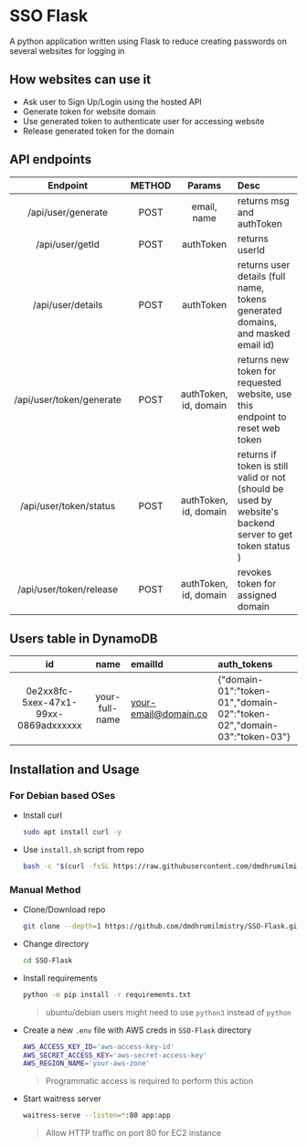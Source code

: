 # SSO Flask

A python application written using Flask to reduce creating passwords on several websites for logging in

## How websites can use it

- Ask user to Sign Up/Login using the hosted API
- Generate token for website domain
- Use generated token to authenticate user for accessing website
- Release generated token for the domain

## API endpoints

|         Endpoint         | METHOD |        Params         | Desc                                                                                                     |
| :----------------------: | :----: | :-------------------: | :------------------------------------------------------------------------------------------------------- |
|    /api/user/generate    |  POST  |      email, name      | returns msg and authToken                                                                                |
|     /api/user/getId      |  POST  |       authToken       | returns userId                                                                                           |
|    /api/user/details     |  POST  |       authToken       | returns user details (full name, tokens generated domains, and masked email id)                          |
| /api/user/token/generate |  POST  | authToken, id, domain | returns new token for requested website, use this endpoint to reset web token                            |
|  /api/user/token/status  |  POST  | authToken, id, domain | returns if token is still valid or not (should be used by website's backend server to get token status ) |
| /api/user/token/release  |  POST  | authToken, id, domain | revokes token for assigned domain                                                                        |

## Users table in DynamoDB

|                  id                  |      name      | emailId              | auth_tokens                                                            |
| :----------------------------------: | :------------: | :------------------- | :--------------------------------------------------------------------- |
| 0e2xx8fc-5xex-47x1-99xx-0869adxxxxxx | your-full-name | your-email@domain.co | {"domain-01":"token-01","domain-02":"token-02","domain-03":"token-03"} |

## Installation and Usage

### For Debian based OSes

- Install curl

  ```bash
  sudo apt install curl -y
  ```

- Use `install.sh` script from repo

  ```bash
  bash -c "$(curl -fsSL https://raw.githubusercontent.com/dmdhrumilmistry/SSO-Flask/main/install.sh)"
  ```

### Manual Method

- Clone/Download repo

  ```bash
  git clone --depth=1 https://github.com/dmdhrumilmistry/SSO-Flask.git
  ```

- Change directory

  ```bash
  cd SSO-Flask
  ```

- Install requirements

  ```bash
  python -m pip install -r requirements.txt
  ```

  > ubuntu/debian users might need to use `python3` instead of `python`

- Create a new `.env` file with AWS creds in `SSO-Flask` directory

  ```bash
  AWS_ACCESS_KEY_ID='aws-access-key-id'
  AWS_SECRET_ACCESS_KEY='aws-secret-access-key'
  AWS_REGION_NAME='your-aws-zone'
  ```

  > Programmatic access is required to perform this action

- Start waitress server

  ```bash
  waitress-serve --listen=*:80 app:app
  ```

  > Allow HTTP traffic on port 80 for EC2 instance
